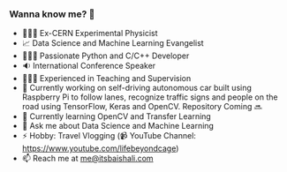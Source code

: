### Wanna know me? 👋

- 👩🏻‍🔬 Ex-CERN Experimental Physicist
- 📈 Data Science and Machine Learning Evangelist
- 👩🏻‍💻 Passionate Python and C/C++ Developer
- 🔉 International Conference Speaker
- 👩🏻‍🏫 Experienced in Teaching and Supervision
- 🚗 Currently working on self-driving autonomous car built using Raspberry Pi to follow lanes, recognize traffic signs and people on the road using TensorFlow, Keras and OpenCV. Repository Coming 🔜
- 🌱 Currently learning OpenCV and Transfer Learning
- 💬 Ask me about Data Science and Machine Learning
- ⚡ Hobby: Travel Vlogging (📹 YouTube Channel: https://www.youtube.com/lifebeyondcage)
- 📫 Reach me at me@itsbaishali.com
<!-- - 🤩 Fun fact: !>

